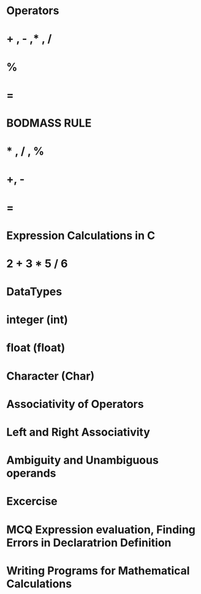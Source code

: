 # ###############################
# Operators
# + , - ,* , /
# % 
# =
#
# BODMASS RULE
# * , / , %
# +, -
# =
#
# Expression Calculations in C
# 2 + 3 * 5 / 6 
#
# DataTypes
# integer (int)
# float (float)
# Character (Char)
#
# Associativity of Operators
# Left and Right Associativity
#
# Ambiguity and Unambiguous operands
#
# Excercise
# MCQ Expression evaluation, Finding Errors in Declaratrion Definition
# Writing Programs for Mathematical Calculations
#
# ###################################